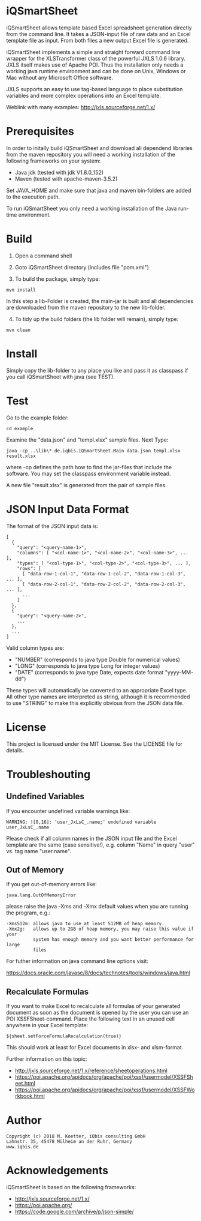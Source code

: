 # iQSmartSheet

iQSmartSheet allows template based Excel spreadsheet generation directly
from the command line. It takes a JSON-input file of raw data and an Excel
template file as input. From both files a new output Excel file is generated.  

iQSmartSheet implements a simple and straight forward command line wrapper
for the XLSTransformer class of the powerful JXLS 1.0.6 library. JXLS itself
makes use of Apache POI. Thus the installation only needs a working java
runtime environment and can be done on Unix, Windows or Mac without any
Microsoft Office software.

JXLS supports an easy to use tag-based language to place substitution
variables and more complex operations into an Excel template.

Weblink with many examples: http://jxls.sourceforge.net/1.x/

# Prerequisites

In order to initally build iQSmartSheet and download all dependend libraries
from the maven repository you will need a working installation of the
following frameworks on your system:

- Java jdk (tested with jdk V1.8.0_152)
- Maven (tested with apache-maven-3.5.2)

Set JAVA_HOME and make sure that java and maven bin-folders are added to the
execution path.

To run iQSmartSheet you only need a working installation of the Java run-time
environment.

# Build

1. Open a command shell

2. Goto iQSmartSheet directory (includes file "pom.xml")

3. To build the package, simply type:

```
mvn install
```

In this step a lib-Folder is created, the main-jar is built and all
dependencies are downloaded from the maven repository to the new lib-folder.

4. To tidy up the build folders (the lib folder will remain), simply type:

```
mvn clean
```

# Install

Simply copy the lib-folder to any place you like and pass it as
classpass if you call iQSmartSheet with java (see TEST).

# Test

Go to the example folder:

```
cd example
```

Examine the "data.json" and "templ.xlsx" sample files. Next Type:

```
java -cp ..\lib\* de.iqbis.iQSmartSheet.Main data.json templ.xlsx result.xlsx
```

where -cp defines the path how to find the jar-files that include the
software. You may set the classpass environment variable instead.

A new file "result.xlsx" is generated from the pair of sample files.

# JSON Input Data Format

The format of the JSON input data is:

```
[
  {
    "query": "<query-name-1>",
    "columns": [ "<col-name-1>", "<col-name-2>", "<col-name-3>", ... ],
    "types": [ "<col-type-1>", "<col-type-2>", "<col-type-3>", ... ],
    "rows": [
      [ "data-row-1-col-1", "data-row-1-col-2", "data-row-1-col-3", ... ],
      [ "data-row-2-col-1", "data-row-2-col-2", "data-row-2-col-3", ... ],
      ...
    ]
  },
  {
    "query": "<query-name-2>",
    ...
  },
  ...
]
```

Valid column types are:

- "NUMBER" (corresponds to java type Double for numerical values)
- "LONG"   (corresponds to java type Long for integer values)
- "DATE"   (corresponds to java type Date, expects date format "yyyy-MM-dd")

These types will automatically be converted to an appropriate Excel type.
All other type names are interpreted as string, although it is recommended to
use "STRING" to make this explicitly obvious from the JSON data file.

# License

This project is licensed under the MIT License.
See the LICENSE file for details.

# Troubleshouting

## Undefined Variables

If you encounter undefined variable warnings like:

```
WARNING: ![0,16]: 'user_JxLsC_.name;' undefined variable user_JxLsC_.name
```

Please check if all column names in the JSON input file and the Excel template
are the same (case sensitive!), e.g. column "Name" in query "user" vs. tag name
"user.name".

## Out of Memory

If you get out-of-memory errors like:

```
java.lang.OutOfMemoryError
```

please raise the java -Xms and -Xmx default values when you are running the
program, e.g.:

```
-Xms512m: allows java to use at least 512MB of heap memory.
-Xmx2g:   allows up to 2GB of heap memory, you may raise this value if your
          system has enough memory and you want better performance for large
          files
```

For futher information on java command line options visit:

https://docs.oracle.com/javase/8/docs/technotes/tools/windows/java.html

## Recalculate Formulas

If you want to make Excel to recalculate all formulas of your generated
document as soon as the document is opened by the user you can use an POI
XSSFSheet-command. Place the following text in an unused cell anywhere in
your Excel template:

```
${sheet.setForceFormulaRecalculation(true)}
```

This should work at least for Excel documents in xlsx- and xlsm-format.

Further information on this topic:

- http://jxls.sourceforge.net/1.x/reference/sheetoperations.html
- https://poi.apache.org/apidocs/org/apache/poi/xssf/usermodel/XSSFSheet.html
- https://poi.apache.org/apidocs/org/apache/poi/xssf/usermodel/XSSFWorkbook.html

# Author

```
Copyright (c) 2018 M. Koetter, iQbis consulting GmbH
Lahnstr. 35, 45478 Mülheim an der Ruhr, Germany
www.iqbis.de
```

# Acknowledgements

iQSmartSheet is based on the following frameworks:

- http://jxls.sourceforge.net/1.x/
- https://poi.apache.org/
- https://code.google.com/archive/p/json-simple/
